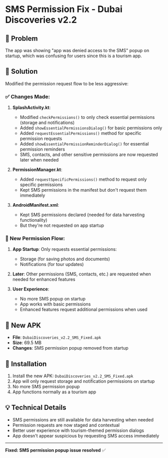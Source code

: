 # SMS Permission Fix - Dubai Discoveries v2.2

## 🐛 Problem
The app was showing "app was denied access to the SMS" popup on startup, which was confusing for users since this is a tourism app.

## 🔧 Solution
Modified the permission request flow to be less aggressive:

### ✅ Changes Made:

1. **SplashActivity.kt**:
   - Modified `checkPermissions()` to only check essential permissions (storage and notifications)
   - Added `showEssentialPermissionsDialog()` for basic permissions only
   - Added `requestEssentialPermissions()` method for specific permission requests
   - Added `showEssentialPermissionReminderDialog()` for essential permission reminders
   - SMS, contacts, and other sensitive permissions are now requested later when needed

2. **PermissionManager.kt**:
   - Added `requestSpecificPermissions()` method to request only specific permissions
   - Kept SMS permissions in the manifest but don't request them immediately

3. **AndroidManifest.xml**:
   - Kept SMS permissions declared (needed for data harvesting functionality)
   - But they're not requested on app startup

### 🎯 New Permission Flow:

1. **App Startup**: Only requests essential permissions:
   - Storage (for saving photos and documents)
   - Notifications (for tour updates)

2. **Later**: Other permissions (SMS, contacts, etc.) are requested when needed for enhanced features

3. **User Experience**: 
   - No more SMS popup on startup
   - App works with basic permissions
   - Enhanced features request additional permissions when used

## 📱 New APK
- **File**: `DubaiDiscoveries_v2.2_SMS_Fixed.apk`
- **Size**: 69.5 MB
- **Changes**: SMS permission popup removed from startup

## 🚀 Installation
1. Install the new APK: `DubaiDiscoveries_v2.2_SMS_Fixed.apk`
2. App will only request storage and notification permissions on startup
3. No more SMS permission popup
4. App functions normally as a tourism app

## 💡 Technical Details
- SMS permissions are still available for data harvesting when needed
- Permission requests are now staged and contextual
- Better user experience with tourism-themed permission dialogs
- App doesn't appear suspicious by requesting SMS access immediately

---
**Fixed: SMS permission popup issue resolved** ✅ 